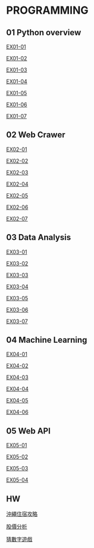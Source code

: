 # PROGRAMMING 
## 01 Python overview

[EX01-01 ](EX01_01_加法器.ipynb)

[EX01-02 ](EX01_02_BMI_計算.ipynb)

[EX01-03 ](EX01_03_Rock_Paper_Scissors.ipynb)

[EX01-04 ](EX01_04_終極密碼.ipynb)

[EX01-05 ](EX01_05_Caesar_Cipher_Encode_and_decode.ipynb)

[EX01-06 ](EX01_06_簡易購物車.ipynb)

[EX01-07 ](EX01_07_美食資訊查詢.ipynb)

## 02 Web Crawer

[EX02-01 ](EX02_01_My_Chatbot.ipynb)

[EX02-02 ](EX02_02_高雄紅橘線捷運車站位置查詢.ipynb)

[EX02-03 ](EX02_03_Yahoo_新聞儲存_Google_試算表.ipynb)

[EX02-04 ](EX02_04_Download_Pokemon_Images.ipynb)

[EX02-05 ](EX02_05_PTT_Gossiping.ipynb)

[EX02-06 ](EX02_06_開眼電影.ipynb)

[EX02-07 ](EX02_07_KKDay.ipynb)

## 03 Data Analysis

[EX03-01 ](EX03_01_公司薪資概況Ⅰ.ipynb)

[EX03-02 ](EX03_02_公司薪資概況Ⅱ.ipynb)

[EX03-03 ](EX03_03_空氣品質指標(AQI).ipynb)

[EX03-04 ](EX03_04_薪情平台.ipynb)

[EX03-05 ](EX03_05_台灣股票市場個股每日成交資訊.ipynb)

[EX03-06 ](EX03_06_出生人口數.ipynb)

[EX03-07 ](EX03_07_Tips.ipynb)

## 04 Machine Learning

[EX04-01 ](EX04_01_汽車車型數值資料轉換.ipynb)

[EX04-02 ](EX04_02_客戶基本資料編碼.ipynb)

[EX04-03 ](EX04_03_客戶分群.ipynb)

[EX04-04]()

[EX04-05]()

[EX04-06]()

## 05 Web API

[EX05-01 ](EX05_01_Echo_Bot.ipynb)

[EX05-02 ](EX05_02_Ask_Gemini.ipynb)

[EX05-03 ](EX05_03_Reply_Multi_type_Messages.ipynb)

[EX05-04 ](EX05_04_Reply_Template_Messages.ipynb)

## HW

[沖繩住宿攻略](沖繩住宿攻略.ipynb)

[股價分析](股價分析.ipynb)

[猜數字遊戲](期末專題.ipynb)
